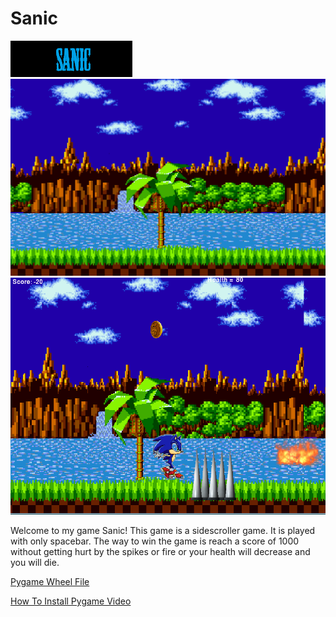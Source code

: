 # Sanic
<img src= "https://github.com/banup1101/Sanic/blob/master/Brandon%20A/sanicimages/title.png">
<img src= "https://github.com/banup1101/Sanic/blob/master/Brandon%20A/sanicimages/sonicofbg.png">
<img src= "https://github.com/banup1101/Sanic/blob/master/Brandon%20A/sanicimages/slidenew.PNG">
<p>
<h12> 
Welcome to my game Sanic! This game is a sidescroller game. It is played with only spacebar. The way to win the game is reach a score of 1000 without getting hurt by the spikes or fire or your health will decrease and you will die.
<!DOCTYPE html>
<html>
<body>

<a href="http://www.lfd.uci.edu/~gohlke/pythonlibs/#pygame" target="_blank">Pygame Wheel File</a> 
</body>
</html>
<a href="https://youtu.be/_GikMdhAhv0" target="_blank"> How To Install Pygame Video</a> 
</body>
</html>
